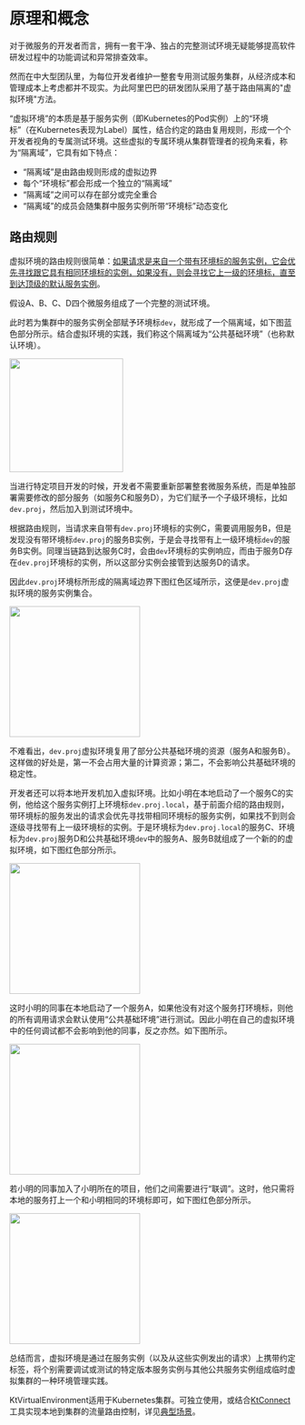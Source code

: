 # 原理和概念

对于微服务的开发者而言，拥有一套干净、独占的完整测试环境无疑能够提高软件研发过程中的功能调试和异常排查效率。

然而在中大型团队里，为每位开发者维护一整套专用测试服务集群，从经济成本和管理成本上考虑都并不现实。为此阿里巴巴的研发团队采用了基于路由隔离的"虚拟环境"方法。

“虚拟环境”的本质是基于服务实例（即Kubernetes的Pod实例）上的“环境标”（在Kubernetes表现为Label）属性，结合约定的路由复用规则，形成一个个开发者视角的专属测试环境。这些虚拟的专属环境从集群管理者的视角来看，称为“隔离域”，它具有如下特点：

- “隔离域”是由路由规则形成的虚拟边界
- 每个“环境标”都会形成一个独立的“隔离域”
- “隔离域”之间可以存在部分或完全重合
- “隔离域”的成员会随集群中服务实例所带“环境标”动态变化

## 路由规则

虚拟环境的路由规则很简单：<u>如果请求是来自一个带有环境标的服务实例，它会优先寻找跟它具有相同环境标的实例，如果没有，则会寻找它上一级的环境标，直至到达顶级的默认服务实例</u>。

假设A、B、C、D四个微服务组成了一个完整的测试环境。

此时若为集群中的服务实例全部赋予环境标`dev`，就形成了一个隔离域，如下图蓝色部分所示。结合虚拟环境的实践，我们称这个隔离域为“公共基础环境”（也称默认环境）。

<img src="https://virtual-environment.oss-cn-zhangjiakou.aliyuncs.com/image/concept-1.jpg" height="200px"/>

当进行特定项目开发的时候，开发者不需要重新部署整套微服务系统，而是单独部署需要修改的部分服务（如服务C和服务D），为它们赋予一个子级环境标，比如`dev.proj`，然后加入到测试环境中。

根据路由规则，当请求来自带有`dev.proj`环境标的实例C，需要调用服务B，但是发现没有带环境标`dev.proj`的服务B实例，于是会寻找带有上一级环境标`dev`的服务B实例。同理当链路到达服务C时，会由`dev`环境标的实例响应，而由于服务D存在`dev.proj`环境标的实例，所以这部分实例会接管到达服务D的请求。

因此`dev.proj`环境标所形成的隔离域边界下图红色区域所示，这便是`dev.proj`虚拟环境的服务实例集合。

<img src="https://virtual-environment.oss-cn-zhangjiakou.aliyuncs.com/image/concept-2.jpg" height="230px"/>

不难看出，`dev.proj`虚拟环境复用了部分公共基础环境的资源（服务A和服务B）。这样做的好处是，第一不会占用大量的计算资源；第二，不会影响公共基础环境的稳定性。

开发者还可以将本地开发机加入虚拟环境。比如小明在本地启动了一个服务C的实例，他给这个服务实例打上环境标`dev.proj.local`，基于前面介绍的路由规则，带环境标的服务发出的请求会优先寻找带相同环境标的服务实例，如果找不到则会逐级寻找带有上一级环境标的实例。于是环境标为`dev.proj.local`的服务C、环境标为`dev.proj`服务D和公共基础环境`dev`中的服务A、服务B就组成了一个新的的虚拟环境，如下图红色部分所示。

<img src="https://virtual-environment.oss-cn-zhangjiakou.aliyuncs.com/image/concept-3.jpg" height="230px"/>

这时小明的同事在本地启动了一个服务A，如果他没有对这个服务打环境标，则他的所有调用请求会默认使用“公共基础环境”进行测试。因此小明在自己的虚拟环境中的任何调试都不会影响到他的同事，反之亦然。如下图所示。

<img src="https://virtual-environment.oss-cn-zhangjiakou.aliyuncs.com/image/concept-4.jpg" height="230px"/>

若小明的同事加入了小明所在的项目，他们之间需要进行“联调”。这时，他只需将本地的服务打上一个和小明相同的环境标即可，如下图红色部分所示。

<img src="https://virtual-environment.oss-cn-zhangjiakou.aliyuncs.com/image/concept-5.jpg" height="230px"/>

总结而言，虚拟环境是通过在服务实例（以及从这些实例发出的请求）上携带约定标签，将个别需要调试或测试的特定版本服务实例与其他公共服务实例组成临时虚拟集群的一种环境管理实践。

KtVirtualEnvironment适用于Kubernetes集群。可独立使用，或结合[KtConnect](https://alibaba.github.io/kt-connect/)工具实现本地到集群的流量路由控制，详见[典型场景](zh-cn/ve/typical-scenario.md)。
